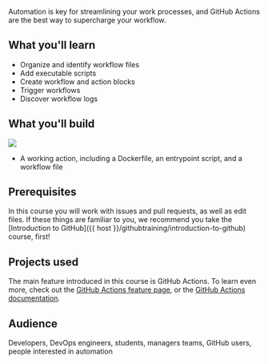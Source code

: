 Automation is key for streamlining your work processes, and GitHub Actions are the best way to supercharge your workflow.

## What you'll learn

- Organize and identify workflow files
- Add executable scripts
- Create workflow and action blocks
- Trigger workflows
- Discover workflow logs

## What you'll build

![](https://user-images.githubusercontent.com/16547949/62388562-9fc1a500-b52b-11e9-8d7e-4f4d32450fd5.png)

- A working action, including a Dockerfile, an entrypoint script, and a workflow file

## Prerequisites

In this course you will work with issues and pull requests, as well as edit files. If these things are familiar to you, we recommend you take the [Introduction to GitHub]({{ host }}/githubtraining/introduction-to-github) course, first!

## Projects used

The main feature introduced in this course is GitHub Actions. To learn even more, check out the [GitHub Actions feature page](https://github.com/features/actions), or the [GitHub Actions documentation](https://help.github.com/en/actions).

## Audience

Developers, DevOps engineers, students, managers teams, GitHub users, people interested in automation